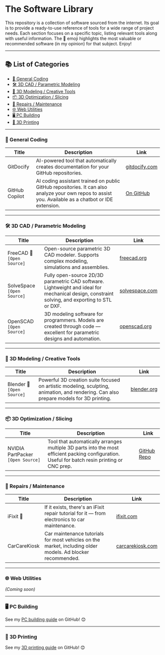 # The Software Library

This repository is a collection of software sourced from the internet. Its goal is to provide a ready-to-use reference of tools for a wide range of project needs. Each section focuses on a specific topic, listing relevant tools along with useful information. The 👑 emoji highlights the most valuable or recommended software (in my opinion) for that subject. Enjoy!

---

## 📚 List of Categories

- [🧠 General Coding](#-general-coding)
- [🛠️ 3D CAD / Parametric Modeling](#-3d-cad--parametric-modeling)
- [🎨 3D Modeling / Creative Tools](#-3d-modeling--creative-tools)
- [📦 3D Optimization / Slicing](#-3d-optimization--slicing)
- [🔧 Repairs / Maintenance](#-repairs--maintenance)
- [🌐 Web Utilities](#-web-utilities)
- [🖥️ PC Building](#-pc-building)
- [🧩 3D Printing](#-3d-printing)

---

### 🧠 General Coding

| Title | Description | Link |
|-------|-------------|------|
| GitDocify | AI-powered tool that automatically creates documentation for your GitHub repositories. | [gitdocify.com](https://gitdocify.com/) |
| GitHub Copilot | AI coding assistant trained on public GitHub repositories. It can also analyze your own repos to assist you. Available as a chatbot or IDE extension. | [On GitHub](https://github.com/copilot) |

---

### 🛠️ 3D CAD / Parametric Modeling

| Title | Description | Link |
|-------|-------------|------|
| FreeCAD 👑 `[Open Source]` | Open-source parametric 3D CAD modeler. Supports complex modeling, simulations and assemblies. | [freecad.org](https://www.freecad.org/) |
| SolveSpace `[Open Source]` | Fully open-source 2D/3D parametric CAD software. Lightweight and ideal for mechanical design, constraint solving, and exporting to STL or DXF. | [solvespace.com](https://solvespace.com/) |
| OpenSCAD `[Open Source]` | 3D modeling software for programmers. Models are created through code — excellent for parametric designs and automation. | [openscad.org](https://openscad.org/) |

---

### 🎨 3D Modeling / Creative Tools

| Title | Description | Link |
|-------|-------------|------|
| Blender 👑 `[Open Source]` | Powerful 3D creation suite focused on artistic modeling, sculpting, animation, and rendering. Can also prepare models for 3D printing. | [blender.org](https://www.blender.org/) |

---

### 📦 3D Optimization / Slicing

| Title | Description | Link |
|-------|-------------|------|
| NVIDIA PartPacker `[Open Source]` | Tool that automatically arranges multiple 3D parts into the most efficient packing configuration. Useful for batch resin printing or CNC prep. | [GitHub Repo](https://github.com/NVlabs/PartPacker) |

---

### 🔧 Repairs / Maintenance

| Title | Description | Link |
|-------|-------------|------|
| iFixit 👑 | If it exists, there's an iFixit repair tutorial for it — from electronics to car maintenance. | [ifixit.com](https://www.ifixit.com/Guide) |
| CarCareKiosk | Car maintenance tutorials for most vehicles on the market, including older models. Ad blocker recommended. | [carcarekiosk.com](https://www.carcarekiosk.com/) |

---

### 🌐 Web Utilities
*(Coming soon)*

---

### 🖥️ PC Building  
See my [PC building guide](https://github.com/Mxm-Bdrd/The-PC-Building-Guide) on GitHub! 😊

---

### 🧩 3D Printing  
See my [3D printing guide](https://github.com/Mxm-Bdrd/The-3D-Printing-Guide) on GitHub! 😊
